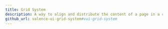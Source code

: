 ```yaml
---
title: Grid System
description: A way to align and distribute the content of a page in a customizable grid.
github_url: valence-ui-grid-system#vui-grid-system
---
```


<p>
	<div class="vui-grid-system vui-gs-debug"></div>
</p>
